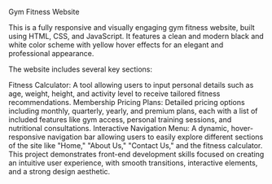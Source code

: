 Gym Fitness Website

This is a fully responsive and visually engaging gym fitness website, built using HTML, CSS, and JavaScript. It features a clean and modern black and white color scheme with yellow hover effects for an elegant and professional appearance.

The website includes several key sections:

Fitness Calculator: A tool allowing users to input personal details such as age, weight, height, and activity level to receive tailored fitness recommendations.
Membership Pricing Plans: Detailed pricing options including monthly, quarterly, yearly, and premium plans, each with a list of included features like gym access, personal training sessions, and nutritional consultations.
Interactive Navigation Menu: A dynamic, hover-responsive navigation bar allowing users to easily explore different sections of the site like "Home," "About Us," "Contact Us," and the fitness calculator.
This project demonstrates front-end development skills focused on creating an intuitive user experience, with smooth transitions, interactive elements, and a strong design aesthetic.

